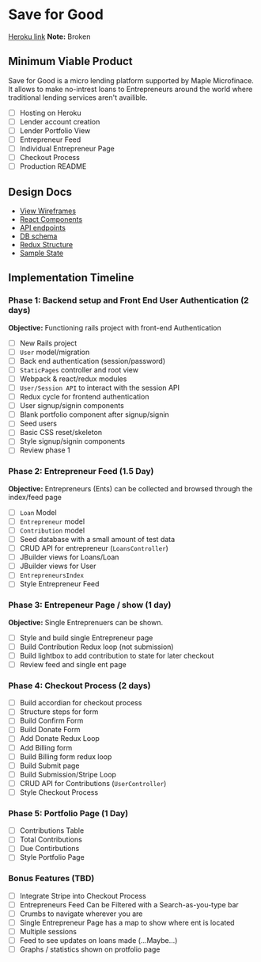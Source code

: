 # Save for Good

[Heroku link][heroku] **Note:** Broken

[heroku]: http://www.herokuapp.com

## Minimum Viable Product

Save for Good is a micro lending platform supported by Maple Microfinace. It allows to make no-intrest loans to Entrepreneurs around the world where traditional lending services aren't availible.

- [ ] Hosting on Heroku
- [ ] Lender account creation
- [ ] Lender Portfolio View
- [ ] Entrepreneur Feed
- [ ] Individual Entrepreneur Page
- [ ] Checkout Process
- [ ] Production README

## Design Docs
* [View Wireframes][wireframes]
* [React Components][components]
* [API endpoints][api-endpoints]
* [DB schema][schema]
* [Redux Structure][redux-structure]
* [Sample State][sample-state]

[wireframes]: wireframe
[components]: component-heirarchy.md
[redux-structure]: redux-structure.md
[sample-state]: sample-state.md
[api-endpoints]: api-endpoints.md
[schema]: schema.md

## Implementation Timeline

### Phase 1: Backend setup and Front End User Authentication (2 days)

**Objective:** Functioning rails project with front-end Authentication

- [ ] New Rails project
- [ ] `User` model/migration
- [ ] Back end authentication (session/password)
- [ ] `StaticPages` controller and root view
- [ ] Webpack & react/redux modules
- [ ] `User/Session API` to interact with the session API
- [ ] Redux cycle for frontend authentication
- [ ] User signup/signin components
- [ ] Blank portfolio component after signup/signin
- [ ] Seed users
- [ ] Basic CSS reset/skeleton
- [ ] Style signup/signin components
- [ ] Review phase 1

### Phase 2: Entrepreneur Feed (1.5 Day)

**Objective:** Entrepreneurs (Ents) can be collected and browsed through the index/feed page

- [ ] `Loan` Model
- [ ] `Entrepreneur` model
- [ ] `Contribution` model
- [ ] Seed database with a small amount of test data
- [ ] CRUD API for entrepreneur (`LoansController`)
- [ ] JBuilder views for Loans/Loan
- [ ] JBuilder views for User
- [ ] `EntrepreneursIndex`
- [ ] Style Entrepreneur Feed

### Phase 3: Entrepeneur Page / show (1 day)

**Objective:** Single Entreprenuers can be shown.

- [ ] Style and build single Entrepreneur page
- [ ] Build Contribution Redux loop (not submission)
- [ ] Build lightbox to add contribution to state for later checkout
- [ ] Review feed and single ent page

### Phase 4: Checkout Process (2 days)

- [ ] Build accordian for checkout process
- [ ] Structure steps for form
- [ ] Build Confirm Form
- [ ] Build Donate Form
- [ ] Add Donate Redux Loop
- [ ] Add Billing form
- [ ] Build Billing form redux loop
- [ ] Build Submit page
- [ ] Build Submission/Stripe Loop
- [ ] CRUD API for Contributions (`UserController`)
- [ ] Style Checkout Process

### Phase 5: Portfolio Page (1 Day)
- [ ] Contributions Table
- [ ] Total Contributions
- [ ] Due Contirbutions
- [ ] Style Portfolio Page

### Bonus Features (TBD)
- [ ] Integrate Stripe into Checkout Process
- [ ] Entrepreneurs Feed Can be Filtered with a Search-as-you-type bar
- [ ] Crumbs to navigate wherever you are
- [ ] Single Entrepreneur Page has a map to show where ent is located
- [ ] Multiple sessions
- [ ] Feed to see updates on loans made (...Maybe...)
- [ ] Graphs / statistics shown on protfolio page
